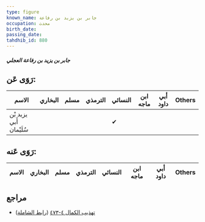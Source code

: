 ```yaml
---
type: figure
known_name: جابر بن يزيد بن رفاعة
occupation: محدث
birth_date:
passing_date:
tahdhib_id: 880
---
```

##### جابر بن يزيد بن رفاعة العجلي

## رَوَى عَن:
| الاسم                   | البخاري | مسلم | الترمذي | النسائي | ابن ماجه | أبي داود | Others |
| ----------------------- | ------- | ---- | ------- | ------- | -------- | -------- | ------ |
| يزيد بْن أَبي سُلَيْمان |         |      |         | ✔       |          |          |        |
## رَوَى عَنه:
| الاسم | البخاري | مسلم | الترمذي | النسائي | ابن ماجه | أبي داود | Others |
| ----- | ------- | ---- | ------- | ------- | -------- | -------- | ------ |
## مراجع
- [تهذيب الكمال ٤-٤٧٣](obsidian://open?vault=Tahdhib-al-Kamal&file=Figures/٨٨٠-جابر%20بن%20يزيد%20بن%20رفاعة%20العجلي) ([رابط الشاملة](https://shamela.ws/book/3722/1987))